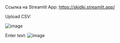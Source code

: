 Сcылка на Streamlit App:
https://skidki.streamlit.app/

Upload CSV:

![image](https://github.com/JuliaLapova/Skidki/assets/119416226/daf80d5e-0014-458d-8eb8-a3e85e3179f9)


Enter text:
![image](https://github.com/JuliaLapova/Skidki/assets/119416226/643aa169-658f-41c8-967e-f0f026169e95)



